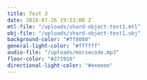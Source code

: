 ```yaml
---
title: Test 3
date: 2018-07-26 19:52:00 Z
mtl-file: "/uploads/shard-object-test1.mtl"
obj-file: "/uploads/shard-object-test1.obj"
background-color: "#ff8080"
general-light-color: "#ffffff"
audio-file: "/uploads/morsecode.mp3"
floor-color: "#271916"
directional-light-color: "#eeeeee"
---
```


